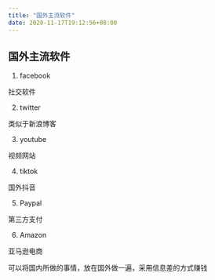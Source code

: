```yaml
---
title: "国外主流软件"
date: 2020-11-17T19:12:56+08:00
---
```


## 国外主流软件

1. facebook

社交软件

2. twitter

类似于新浪博客

3. youtube

视频网站

4. tiktok

国外抖音

5. Paypal

第三方支付

6. Amazon

亚马逊电商

可以将国内所做的事情，放在国外做一遍，采用信息差的方式赚钱